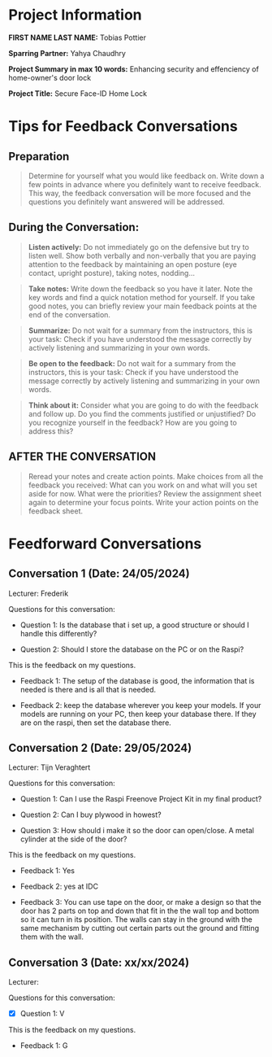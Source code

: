 # Project Information

**FIRST NAME LAST NAME:** Tobias Pottier

**Sparring Partner:** Yahya Chaudhry

**Project Summary in max 10 words:** Enhancing security and effenciency of home-owner's door lock

**Project Title:** Secure Face-ID Home Lock

# Tips for Feedback Conversations

## Preparation

> Determine for yourself what you would like feedback on. Write down a few points in advance where you definitely want to receive feedback. This way, the feedback conversation will be more focused and the questions you definitely want answered will be addressed.

## During the Conversation:

> **Listen actively:** Do not immediately go on the defensive but try to listen well. Show both verbally and non-verbally that you are paying attention to the feedback by maintaining an open posture (eye contact, upright posture), taking notes, nodding...

> **Take notes:** Write down the feedback so you have it later. Note the key words and find a quick notation method for yourself. If you take good notes, you can briefly review your main feedback points at the end of the conversation.

> **Summarize:** Do not wait for a summary from the instructors, this is your task: Check if you have understood the message correctly by actively listening and summarizing in your own words.

> **Be open to the feedback:** Do not wait for a summary from the instructors, this is your task: Check if you have understood the message correctly by actively listening and summarizing in your own words.

> **Think about it:** Consider what you are going to do with the feedback and follow up. Do you find the comments justified or unjustified? Do you recognize yourself in the feedback? How are you going to address this?

## AFTER THE CONVERSATION

> Reread your notes and create action points. Make choices from all the feedback you received: What can you work on and what will you set aside for now. What were the priorities? Review the assignment sheet again to determine your focus points. Write your action points on the feedback sheet.

# Feedforward Conversations

## Conversation 1 (Date: 24/05/2024)

Lecturer: Frederik

Questions for this conversation:

- Question 1: Is the database that i set up, a good structure or should I handle this differently?

- Question 2: Should I store the database on the PC or on the Raspi?

This is the feedback on my questions.

- Feedback 1: The setup of the database is good, the information that is needed is there and is all that is needed.

- Feedback 2: keep the database wherever you keep your models. If your models are running on your PC, then keep your database there. If they are on the raspi, then set the database there.

## Conversation 2 (Date: 29/05/2024)

Lecturer: Tijn Veraghtert

Questions for this conversation:

- Question 1: Can I use the Raspi Freenove Project Kit in my final product?

- Question 2: Can I buy plywood in howest?

- Question 3: How should i make it so the door can open/close. A metal cylinder at the side of the door?

This is the feedback on my questions.

- Feedback 1: Yes

- Feedback 2: yes at IDC

- Feedback 3: You can use tape on the door, or make a design so that the door has 2 parts on top and down that fit in the the wall top and bottom so it can turn in its position. The walls can stay in the ground with the same mechanism by cutting out certain parts out the ground and fitting them with the wall.

## Conversation 3 (Date: xx/xx/2024)

Lecturer:

Questions for this conversation:

- [x] Question 1: V

This is the feedback on my questions.

- Feedback 1: G
